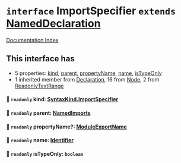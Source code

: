 # `interface` ImportSpecifier `extends` [NamedDeclaration](../interface.NamedDeclaration/README.md)

[Documentation Index](../README.md)

## This interface has

- 5 properties:
[kind](#-readonly-kind-syntaxkindimportspecifier),
[parent](#-readonly-parent-namedimports),
[propertyName](#-readonly-propertyname-moduleexportname),
[name](#-readonly-name-identifier),
[isTypeOnly](#-readonly-istypeonly-boolean)
- 1 inherited member from [Declaration](../interface.Declaration/README.md), 16 from [Node](../interface.Node/README.md), 2 from [ReadonlyTextRange](../interface.ReadonlyTextRange/README.md)


#### 📄 `readonly` kind: [SyntaxKind.ImportSpecifier](../enum.SyntaxKind/README.md#importspecifier--276)



#### 📄 `readonly` parent: [NamedImports](../interface.NamedImports/README.md)



#### 📄 `readonly` propertyName?: [ModuleExportName](../type.ModuleExportName/README.md)



#### 📄 `readonly` name: [Identifier](../interface.Identifier/README.md)



#### 📄 `readonly` isTypeOnly: `boolean`



